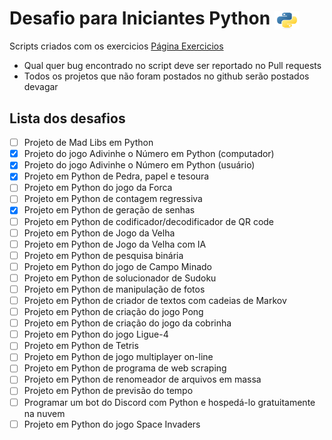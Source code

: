 # Desafio para Iniciantes Python  <img align="center" height="30" width="40" src="https://raw.githubusercontent.com/devicons/devicon/master/icons/python/python-original.svg">

Scripts criados com os exercicios [Página Exercicios](https://www.freecodecamp.org/portuguese/news/25-projetos-em-python-para-iniciantes-ideias-faceis-para-comecar-a-programar-em-python/)
 - Qual quer bug encontrado no script deve ser reportado no Pull requests
 - Todos os projetos que não foram postados no github serão postados devagar

## Lista dos desafios

- [ ] Projeto de Mad Libs em Python
- [x] Projeto do jogo Adivinhe o Número em Python (computador)
- [x] Projeto do jogo Adivinhe o Número em Python (usuário)
- [x] Projeto em Python de Pedra, papel e tesoura
- [ ] Projeto em Python do jogo da Forca
- [ ] Projeto em Python de contagem regressiva
- [x] Projeto em Python de geração de senhas
- [ ] Projeto em Python de codificador/decodificador de QR code
- [ ] Projeto em Python de Jogo da Velha
- [ ] Projeto em Python de Jogo da Velha com IA
- [ ] Projeto em Python de pesquisa binária
- [ ] Projeto em Python do jogo de Campo Minado
- [ ] Projeto em Python de solucionador de Sudoku
- [ ] Projeto em Python de manipulação de fotos
- [ ] Projeto em Python de criador de textos com cadeias de Markov
- [ ] Projeto em Python de criação do jogo Pong
- [ ] Projeto em Python de criação do jogo da cobrinha
- [ ] Projeto em Python do jogo Ligue-4
- [ ] Projeto em Python de Tetris
- [ ] Projeto em Python de jogo multiplayer on-line
- [ ] Projeto em Python de programa de web scraping
- [ ] Projeto em Python de renomeador de arquivos em massa
- [ ] Projeto em Python de previsão do tempo
- [ ] Programar um bot do Discord com Python e hospedá-lo gratuitamente na nuvem
- [ ] Projeto em Python do jogo Space Invaders
